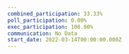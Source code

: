 ```yaml
---
combined_participation: 33.33%
poll_participation: 0.00%
exec_participation: 100.00%
communication: No Data
start_date: 2022-03-14T00:00:00.000Z
---
```

